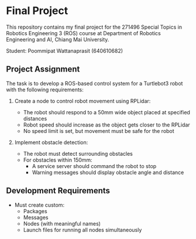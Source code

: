 # Final Project

This repository contains my final project for the 271496 Special Topics in Robotics Engineering 3 (ROS) course at Department of Robotics Engineering and AI, Chiang Mai University.

Student: Poommipat Wattanaprasit (640610682)

## Project Assignment

The task is to develop a ROS-based control system for a Turtlebot3 robot with the following requirements:

1. Create a node to control robot movement using RPLidar:
   - The robot should respond to a 50mm wide object placed at specified distances
   - Robot speed should increase as the object gets closer to the RPLidar
   - No speed limit is set, but movement must be safe for the robot

2. Implement obstacle detection:
   - The robot must detect surrounding obstacles
   - For obstacles within 150mm:
     - A service server should command the robot to stop
     - Warning messages should display obstacle angle and distance

## Development Requirements
- Must create custom:
  - Packages
  - Messages
  - Nodes (with meaningful names)
  - Launch files for running all nodes simultaneously